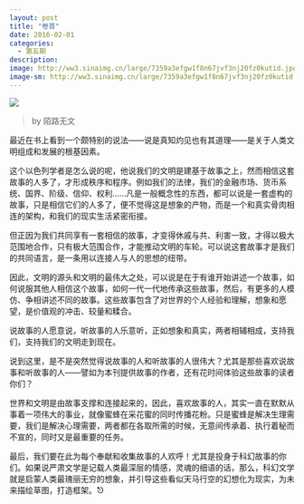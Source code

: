 ```yaml
---
layout: post
title: "卷首"
date: 2016-02-01
categories:
  - 第五期
description: 
image: http://ww3.sinaimg.cn/large/7359a3efgw1f8n67jvf3nj20fz0kutid.jpg
image-sm: http://ww3.sinaimg.cn/large/7359a3efgw1f8n67jvf3nj20fz0kutid.jpg
---
```



![](http://ww3.sinaimg.cn/large/7359a3efgw1f8n67jvf3nj20fz0kutid.jpg)

> by 陌路无文

最近在书上看到一个颇特别的说法——说是真知灼见也有其道理——是关于人类文明组成和发展的根基因素。

这个以色列学者是怎么说的呢，他说我们的文明是建基于故事之上，然而相信这套故事的人多了，才形成秩序和程序。例如我们的法律，我们的金融市场、货币系统、国界、阶级、信仰、权利......凡是一般概念性的东西，都可以说是一套虚构的故事，只是相信它们的人多了，便不觉得这是想象的产物，而是一个和真实骨肉相连的架构，和我们的现实生活紧密衔接。

但正因为我们共同享有一套相信的故事，才变得休戚与共、利害一致，才得以极大范围地合作，只有极大范围合作，才能推动文明的车轮。可以说这套故事才是我们的共同语言，是一条用以连接人与人的思想的纽带。

因此，文明的源头和文明的最伟大之处，可以说是在于有谁开始讲述一个故事，如何说服其他人相信这个故事，如何一代一代地传承这些故事，然后，有更多的人模仿、争相讲述不同的故事。这些故事包含了对世界的个人经验和理解，想象和愿望，是价值观的冲击、较量和糅合。

说故事的人愿意说，听故事的人乐意听，正如想象和真实，两者相辅相成，支持我们，支持我们的文明走到现在。

说到这里，是不是突然觉得说故事的人和听故事的人很伟大？尤其是那些喜欢说故事和听故事的人——譬如为本刊提供故事的作者，还有花时间体验这些故事的读者你们？

世界和文明是由故事支撑和连接起来的，因此，喜欢故事的人，其实一直在默默从事着一项伟大的事业，就像蜜蜂在采花蜜的同时传播花粉。只是蜜蜂是解决生理需要，我们是解决心理需要，两者都在各取所需的时候，无意间传承着、执行着秘而不宣的，同时又是最重要的任务。

最后，我们要在此为每个奉献和收集故事的人欢呼！尤其是投身于科幻故事的你们。如果说严肃文学是记载人类最深层的情感，灵魂的细语的话，那么，科幻文学就是启蒙人类最瑰丽无穷的想象，并引导这些看似天马行空的幻想化为现实，为未来描绘草图，打造框架。⎋